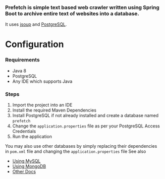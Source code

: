 ### Prefetch is simple text based web crawler written using Spring Boot to archive entire text of websites into a database.

It uses [jsoup](https://github.com/jhy/jsoup) and [PostgreSQL](https://www.postgresql.org/).

# Configuration
### Requirements
* Java 8
* PostgreSQL
* Any IDE which supports Java

### Steps
1. Import the project into an IDE
2. Install the required Maven Dependencies
3. Install PostgreSQL if not already installed and create a database named `prefetch`
3. Change the `application.properties` file as per your PostgreSQL Access Credentials
4. Run the application


You may also use other databases by simply replacing their dependencies in `pom.xml` file and changing the `application.properties` file
See also
* [Using MySQL](https://spring.io/guides/gs/accessing-data-mysql/)
* [Using MongoDB](https://spring.io/guides/gs/accessing-data-mongodb/)
* [Other Docs](https://spring.io/guides/gs/accessing-data-jpa/)
